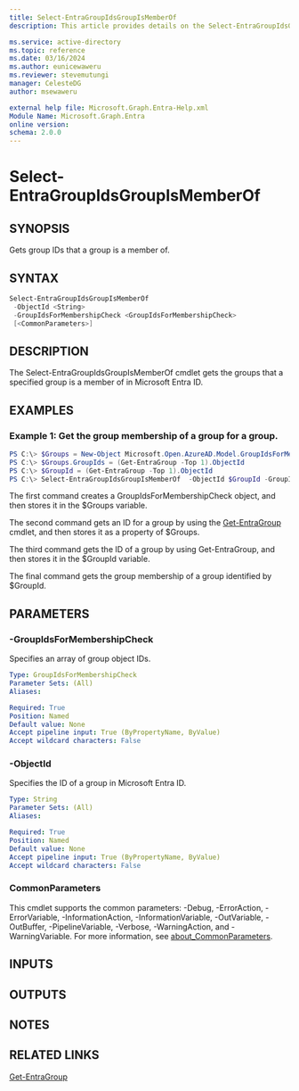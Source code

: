 ```yaml
---
title: Select-EntraGroupIdsGroupIsMemberOf
description: This article provides details on the Select-EntraGroupIdsGroupIsMemberOf command.

ms.service: active-directory
ms.topic: reference
ms.date: 03/16/2024
ms.author: eunicewaweru
ms.reviewer: stevemutungi
manager: CelesteDG
author: msewaweru

external help file: Microsoft.Graph.Entra-Help.xml
Module Name: Microsoft.Graph.Entra
online version:
schema: 2.0.0
---
```


# Select-EntraGroupIdsGroupIsMemberOf

## SYNOPSIS
Gets group IDs that a group is a member of.

## SYNTAX

```powershell
Select-EntraGroupIdsGroupIsMemberOf 
 -ObjectId <String> 
 -GroupIdsForMembershipCheck <GroupIdsForMembershipCheck>
 [<CommonParameters>]
```

## DESCRIPTION
The Select-EntraGroupIdsGroupIsMemberOf cmdlet gets the groups that a specified group is a member of in Microsoft Entra ID.

## EXAMPLES

### Example 1: Get the group membership of a group for a group.

```powershell
PS C:\> $Groups = New-Object Microsoft.Open.AzureAD.Model.GroupIdsForMembershipCheck
PS C:\> $Groups.GroupIds = (Get-EntraGroup -Top 1).ObjectId
PS C:\> $GroupId = (Get-EntraGroup -Top 1).ObjectId
PS C:\> Select-EntraGroupIdsGroupIsMemberOf  -ObjectId $GroupId -GroupIdsForMembershipCheck $Groups
```

The first command creates a GroupIdsForMembershipCheck object, and then stores it in the $Groups variable.

The second command gets an ID for a group by using the [Get-EntraGroup](./Get-EntraGroup.md) cmdlet, and then stores it as a property of $Groups.

The third command gets the ID of a group by using Get-EntraGroup, and then stores it in the $GroupId variable.

The final command gets the group membership of a group identified by $GroupId.

## PARAMETERS

### -GroupIdsForMembershipCheck
Specifies an array of group object IDs.

```yaml
Type: GroupIdsForMembershipCheck
Parameter Sets: (All)
Aliases:

Required: True
Position: Named
Default value: None
Accept pipeline input: True (ByPropertyName, ByValue)
Accept wildcard characters: False
```
### -ObjectId
Specifies the ID of a group in Microsoft Entra ID.

```yaml
Type: String
Parameter Sets: (All)
Aliases:

Required: True
Position: Named
Default value: None
Accept pipeline input: True (ByPropertyName, ByValue)
Accept wildcard characters: False
```

### CommonParameters
This cmdlet supports the common parameters: -Debug, -ErrorAction, -ErrorVariable, -InformationAction, -InformationVariable, -OutVariable, -OutBuffer, -PipelineVariable, -Verbose, -WarningAction, and -WarningVariable. For more information, see [about_CommonParameters](https://go.microsoft.com/fwlink/?LinkID=113216).

## INPUTS

## OUTPUTS

## NOTES

## RELATED LINKS

[Get-EntraGroup](Get-EntraGroup.md)

